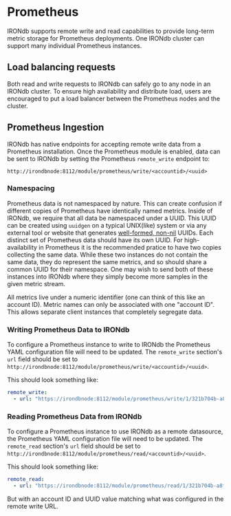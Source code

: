 # Prometheus

IRONdb supports remote write and read capabilities to provide long-term metric storage for Prometheus deployments. One IRONdb cluster can support many individual Prometheus instances.

## Load balancing requests[​](https://docs.circonus.com/irondb/integrations/prometheus#load-balancing-requests) <a href="#load-balancing-requests" id="load-balancing-requests"></a>

Both read and write requests to IRONdb can safely go to any node in an IRONdb cluster. To ensure high availability and distribute load, users are encouraged to put a load balancer between the Prometheus nodes and the cluster.

## Prometheus Ingestion[​](https://docs.circonus.com/irondb/integrations/prometheus#prometheus-ingestion) <a href="#prometheus-ingestion" id="prometheus-ingestion"></a>

IRONdb has native endpoints for accepting remote write data from a Prometheus installation. Once the Prometheus module is enabled, data can be sent to IRONdb by setting the Prometheus `remote_write` endpoint to:

`http://irondbnode:8112/module/prometheus/write/<accountid>/<uuid>`

### Namespacing[​](https://docs.circonus.com/irondb/integrations/prometheus#namespacing) <a href="#namespacing" id="namespacing"></a>

Prometheus data is not namespaced by nature. This can create confusion if different copies of Prometheus have identically named metrics. Inside of IRONdb, we require that all data be namespaced under a UUID. This UUID can be created using `uuidgen` on a typical UNIX(like) system or via any external tool or website that generates [well-formed, non-nil](https://en.wikipedia.org/wiki/Universally_unique_identifier) UUIDs. Each distinct set of Prometheus data should have its own UUID. For high-availability in Prometheus it is the recommended pratice to have two copies collecting the same data. While these two instances do not contain the same data, they do represent the same metrics, and so should share a common UUID for their namespace. One may wish to send both of these instances into IRONdb where they simply become more samples in the given metric stream.

All metrics live under a numeric identifier (one can think of this like an account ID). Metric names can only be associated with one "account ID". This allows separate client instances that completely segregate data.

### Writing Prometheus Data to IRONdb[​](https://docs.circonus.com/irondb/integrations/prometheus#writing-prometheus-data-to-irondb) <a href="#writing-prometheus-data-to-irondb" id="writing-prometheus-data-to-irondb"></a>

To configure a Prometheus instance to write to IRONdb the Prometheus YAML configuration file will need to be updated. The `remote_write` section's `url` field should be set to `http://irondbnode:8112/module/prometheus/write/<accountid>/<uuid>`.

This should look something like:

```yaml
remote_write:
  - url: "https://irondbnode:8112/module/prometheus/write/1/321b704b-a8ff-44b7-8171-777dc49bc788"
```

### Reading Prometheus Data from IRONdb[​](https://docs.circonus.com/irondb/integrations/prometheus#reading-prometheus-data-from-irondb) <a href="#reading-prometheus-data-from-irondb" id="reading-prometheus-data-from-irondb"></a>

To configure a Prometheus instance to use IRONdb as a remote datasource, the Prometheus YAML configuration file will need to be updated. The `remote_read` section's `url` field should be set to `http://irondbnode:8112/module/prometheus/read/<accountid>/<uuid>`.

This should look something like:

```yaml
remote_read:
  - url: "https://irondbnode:8112/module/prometheus/read/1/321b704b-a8ff-44b7-8171-777dc49bc788"
```

But with an account ID and UUID value matching what was configured in the remote write URL.
